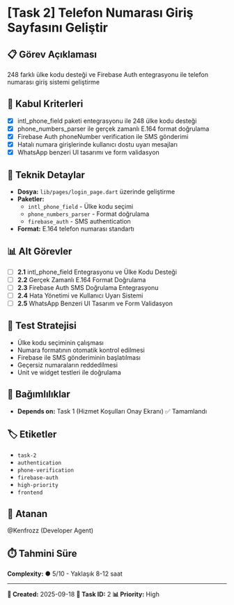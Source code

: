 # [Task 2] Telefon Numarası Giriş Sayfasını Geliştir

## 📋 Görev Açıklaması
248 farklı ülke kodu desteği ve Firebase Auth entegrasyonu ile telefon numarası giriş sistemi geliştirme

## 🎯 Kabul Kriterleri
- [x] intl_phone_field paketi entegrasyonu ile 248 ülke kodu desteği
- [x] phone_numbers_parser ile gerçek zamanlı E.164 format doğrulama
- [x] Firebase Auth phoneNumber verification ile SMS gönderimi
- [x] Hatalı numara girişlerinde kullanıcı dostu uyarı mesajları
- [x] WhatsApp benzeri UI tasarımı ve form validasyon

## 🔧 Teknik Detaylar
- **Dosya:** `lib/pages/login_page.dart` üzerinde geliştirme
- **Paketler:**
  - `intl_phone_field` - Ülke kodu seçimi
  - `phone_numbers_parser` - Format doğrulama
  - `firebase_auth` - SMS authentication
- **Format:** E.164 telefon numarası standartı

## 📊 Alt Görevler
- [ ] **2.1** intl_phone_field Entegrasyonu ve Ülke Kodu Desteği
- [ ] **2.2** Gerçek Zamanlı E.164 Format Doğrulama
- [ ] **2.3** Firebase Auth SMS Doğrulama Entegrasyonu
- [ ] **2.4** Hata Yönetimi ve Kullanıcı Uyarı Sistemi
- [ ] **2.5** WhatsApp Benzeri UI Tasarım ve Form Validasyon

## 🧪 Test Stratejisi
- Ülke kodu seçiminin çalışması
- Numara formatının otomatik kontrol edilmesi
- Firebase ile SMS gönderiminin başlatılması
- Geçersiz numaraların reddedilmesi
- Unit ve widget testleri ile doğrulama

## 🔗 Bağımlılıklar
- **Depends on:** Task 1 (Hizmet Koşulları Onay Ekranı) ✅ Tamamlandı

## 🏷️ Etiketler
- `task-2`
- `authentication`
- `phone-verification`
- `firebase-auth`
- `high-priority`
- `frontend`

## 👤 Atanan
@Kenfrozz (Developer Agent)

## ⏱️ Tahmini Süre
**Complexity:** ● 5/10 - Yaklaşık 8-12 saat

---
**📅 Created:** 2025-09-18
**🔢 Task ID:** 2
**📊 Priority:** High